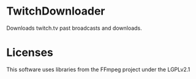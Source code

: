 # TwitchDownloader
Downloads twitch.tv past broadcasts and downloads.

# Licenses
This software uses libraries from the FFmpeg project under the LGPLv2.1
